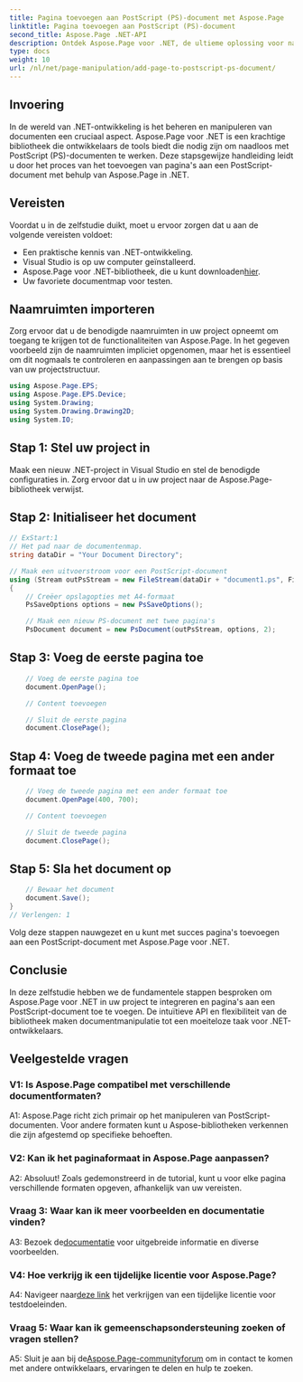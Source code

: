```yaml
---
title: Pagina toevoegen aan PostScript (PS)-document met Aspose.Page
linktitle: Pagina toevoegen aan PostScript (PS)-document
second_title: Aspose.Page .NET-API
description: Ontdek Aspose.Page voor .NET, de ultieme oplossing voor naadloze manipulatie van PostScript-documenten in uw .NET-projecten.
type: docs
weight: 10
url: /nl/net/page-manipulation/add-page-to-postscript-ps-document/
---
```

## Invoering

In de wereld van .NET-ontwikkeling is het beheren en manipuleren van documenten een cruciaal aspect. Aspose.Page voor .NET is een krachtige bibliotheek die ontwikkelaars de tools biedt die nodig zijn om naadloos met PostScript (PS)-documenten te werken. Deze stapsgewijze handleiding leidt u door het proces van het toevoegen van pagina's aan een PostScript-document met behulp van Aspose.Page in .NET.

## Vereisten

Voordat u in de zelfstudie duikt, moet u ervoor zorgen dat u aan de volgende vereisten voldoet:

- Een praktische kennis van .NET-ontwikkeling.
- Visual Studio is op uw computer geïnstalleerd.
-  Aspose.Page voor .NET-bibliotheek, die u kunt downloaden[hier](https://releases.aspose.com/page/net/).
- Uw favoriete documentmap voor testen.

## Naamruimten importeren

Zorg ervoor dat u de benodigde naamruimten in uw project opneemt om toegang te krijgen tot de functionaliteiten van Aspose.Page. In het gegeven voorbeeld zijn de naamruimten impliciet opgenomen, maar het is essentieel om dit nogmaals te controleren en aanpassingen aan te brengen op basis van uw projectstructuur.

```csharp
using Aspose.Page.EPS;
using Aspose.Page.EPS.Device;
using System.Drawing;
using System.Drawing.Drawing2D;
using System.IO;
```

## Stap 1: Stel uw project in

Maak een nieuw .NET-project in Visual Studio en stel de benodigde configuraties in. Zorg ervoor dat u in uw project naar de Aspose.Page-bibliotheek verwijst.

## Stap 2: Initialiseer het document

```csharp
// ExStart:1
// Het pad naar de documentenmap.
string dataDir = "Your Document Directory";

// Maak een uitvoerstroom voor een PostScript-document
using (Stream outPsStream = new FileStream(dataDir + "document1.ps", FileMode.Create))
{
    // Creëer opslagopties met A4-formaat
    PsSaveOptions options = new PsSaveOptions();

    // Maak een nieuw PS-document met twee pagina's
    PsDocument document = new PsDocument(outPsStream, options, 2);
```

## Stap 3: Voeg de eerste pagina toe

```csharp
    // Voeg de eerste pagina toe
    document.OpenPage();

    // Content toevoegen

    // Sluit de eerste pagina
    document.ClosePage();
```

## Stap 4: Voeg de tweede pagina met een ander formaat toe

```csharp
    // Voeg de tweede pagina met een ander formaat toe
    document.OpenPage(400, 700);

    // Content toevoegen

    // Sluit de tweede pagina
    document.ClosePage();
```

## Stap 5: Sla het document op

```csharp
    // Bewaar het document
    document.Save();
}
// Verlengen: 1
```

Volg deze stappen nauwgezet en u kunt met succes pagina's toevoegen aan een PostScript-document met Aspose.Page voor .NET.

## Conclusie

In deze zelfstudie hebben we de fundamentele stappen besproken om Aspose.Page voor .NET in uw project te integreren en pagina's aan een PostScript-document toe te voegen. De intuïtieve API en flexibiliteit van de bibliotheek maken documentmanipulatie tot een moeiteloze taak voor .NET-ontwikkelaars.

## Veelgestelde vragen

### V1: Is Aspose.Page compatibel met verschillende documentformaten?

A1: Aspose.Page richt zich primair op het manipuleren van PostScript-documenten. Voor andere formaten kunt u Aspose-bibliotheken verkennen die zijn afgestemd op specifieke behoeften.

### V2: Kan ik het paginaformaat in Aspose.Page aanpassen?

A2: Absoluut! Zoals gedemonstreerd in de tutorial, kunt u voor elke pagina verschillende formaten opgeven, afhankelijk van uw vereisten.

### Vraag 3: Waar kan ik meer voorbeelden en documentatie vinden?

 A3: Bezoek de[documentatie](https://reference.aspose.com/page/net/) voor uitgebreide informatie en diverse voorbeelden.

### V4: Hoe verkrijg ik een tijdelijke licentie voor Aspose.Page?

 A4: Navigeer naar[deze link](https://purchase.aspose.com/temporary-license/) het verkrijgen van een tijdelijke licentie voor testdoeleinden.

### Vraag 5: Waar kan ik gemeenschapsondersteuning zoeken of vragen stellen?

 A5: Sluit je aan bij de[Aspose.Page-communityforum](https://forum.aspose.com/c/page/39) om in contact te komen met andere ontwikkelaars, ervaringen te delen en hulp te zoeken.